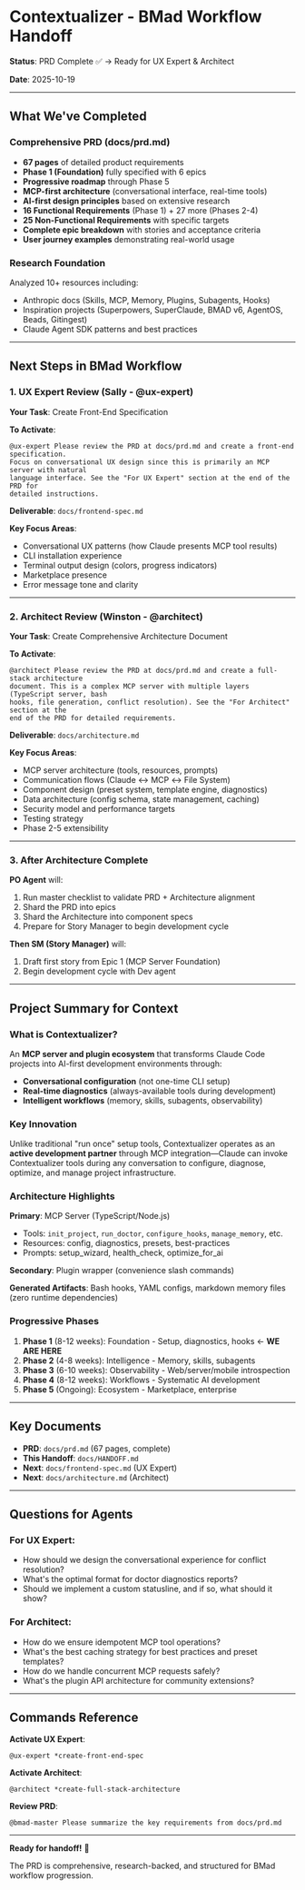 # Contextualizer - BMad Workflow Handoff

**Status**: PRD Complete ✅ → Ready for UX Expert & Architect

**Date**: 2025-10-19

---

## What We've Completed

### Comprehensive PRD (docs/prd.md)
- **67 pages** of detailed product requirements
- **Phase 1 (Foundation)** fully specified with 6 epics
- **Progressive roadmap** through Phase 5
- **MCP-first architecture** (conversational interface, real-time tools)
- **AI-first design principles** based on extensive research
- **16 Functional Requirements** (Phase 1) + 27 more (Phases 2-4)
- **25 Non-Functional Requirements** with specific targets
- **Complete epic breakdown** with stories and acceptance criteria
- **User journey examples** demonstrating real-world usage

### Research Foundation
Analyzed 10+ resources including:
- Anthropic docs (Skills, MCP, Memory, Plugins, Subagents, Hooks)
- Inspiration projects (Superpowers, SuperClaude, BMAD v6, AgentOS, Beads, Gitingest)
- Claude Agent SDK patterns and best practices

---

## Next Steps in BMad Workflow

### 1. UX Expert Review (Sally - @ux-expert)

**Your Task**: Create Front-End Specification

**To Activate**:
```
@ux-expert Please review the PRD at docs/prd.md and create a front-end specification.
Focus on conversational UX design since this is primarily an MCP server with natural
language interface. See the "For UX Expert" section at the end of the PRD for
detailed instructions.
```

**Deliverable**: `docs/frontend-spec.md`

**Key Focus Areas**:
- Conversational UX patterns (how Claude presents MCP tool results)
- CLI installation experience
- Terminal output design (colors, progress indicators)
- Marketplace presence
- Error message tone and clarity

---

### 2. Architect Review (Winston - @architect)

**Your Task**: Create Comprehensive Architecture Document

**To Activate**:
```
@architect Please review the PRD at docs/prd.md and create a full-stack architecture
document. This is a complex MCP server with multiple layers (TypeScript server, bash
hooks, file generation, conflict resolution). See the "For Architect" section at the
end of the PRD for detailed requirements.
```

**Deliverable**: `docs/architecture.md`

**Key Focus Areas**:
- MCP server architecture (tools, resources, prompts)
- Communication flows (Claude ↔ MCP ↔ File System)
- Component design (preset system, template engine, diagnostics)
- Data architecture (config schema, state management, caching)
- Security model and performance targets
- Testing strategy
- Phase 2-5 extensibility

---

### 3. After Architecture Complete

**PO Agent** will:
1. Run master checklist to validate PRD + Architecture alignment
2. Shard the PRD into epics
3. Shard the Architecture into component specs
4. Prepare for Story Manager to begin development cycle

**Then SM (Story Manager)** will:
1. Draft first story from Epic 1 (MCP Server Foundation)
2. Begin development cycle with Dev agent

---

## Project Summary for Context

### What is Contextualizer?

An **MCP server and plugin ecosystem** that transforms Claude Code projects into AI-first development environments through:
- **Conversational configuration** (not one-time CLI setup)
- **Real-time diagnostics** (always-available tools during development)
- **Intelligent workflows** (memory, skills, subagents, observability)

### Key Innovation

Unlike traditional "run once" setup tools, Contextualizer operates as an **active development partner** through MCP integration—Claude can invoke Contextualizer tools during any conversation to configure, diagnose, optimize, and manage project infrastructure.

### Architecture Highlights

**Primary**: MCP Server (TypeScript/Node.js)
- Tools: `init_project`, `run_doctor`, `configure_hooks`, `manage_memory`, etc.
- Resources: config, diagnostics, presets, best-practices
- Prompts: setup_wizard, health_check, optimize_for_ai

**Secondary**: Plugin wrapper (convenience slash commands)

**Generated Artifacts**: Bash hooks, YAML configs, markdown memory files (zero runtime dependencies)

### Progressive Phases

1. **Phase 1** (8-12 weeks): Foundation - Setup, diagnostics, hooks ← **WE ARE HERE**
2. **Phase 2** (4-8 weeks): Intelligence - Memory, skills, subagents
3. **Phase 3** (6-10 weeks): Observability - Web/server/mobile introspection
4. **Phase 4** (8-12 weeks): Workflows - Systematic AI development
5. **Phase 5** (Ongoing): Ecosystem - Marketplace, enterprise

---

## Key Documents

- **PRD**: `docs/prd.md` (67 pages, complete)
- **This Handoff**: `docs/HANDOFF.md`
- **Next**: `docs/frontend-spec.md` (UX Expert)
- **Next**: `docs/architecture.md` (Architect)

---

## Questions for Agents

### For UX Expert:
- How should we design the conversational experience for conflict resolution?
- What's the optimal format for doctor diagnostics reports?
- Should we implement a custom statusline, and if so, what should it show?

### For Architect:
- How do we ensure idempotent MCP tool operations?
- What's the best caching strategy for best practices and preset templates?
- How do we handle concurrent MCP requests safely?
- What's the plugin API architecture for community extensions?

---

## Commands Reference

**Activate UX Expert**:
```
@ux-expert *create-front-end-spec
```

**Activate Architect**:
```
@architect *create-full-stack-architecture
```

**Review PRD**:
```
@bmad-master Please summarize the key requirements from docs/prd.md
```

---

**Ready for handoff!** 🚀

The PRD is comprehensive, research-backed, and structured for BMad workflow progression.
